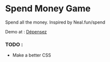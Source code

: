 # Spend Money Game

 Spend all the money. Inspired by Neal.fun/spend



Demo at : [Dépensez](https://discode.fr/games/Spend-Money-Game/)



### TODO :

- Make a better CSS
